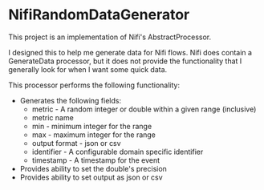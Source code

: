 # NifiRandomDataGenerator

This project is an implementation of Nifi's AbstractProcessor.

I designed this to help me generate data for Nifi flows. Nifi does contain
a GenerateData processor, but it does not provide the functionality that I generally look 
for when I want some quick data. 

This processor performs the following functionality:

- Generates the following fields:
    - metric - A random integer or double within a given range (inclusive)
    - metric name
    - min - minimum integer for the range
    - max - maximum integer for the range
    - output format - json or csv
    - identifier - A configurable domain specific identifier
    - timestamp - A timestamp for the event
- Provides ability to set the double's precision
- Provides ability to set output as json or csv
